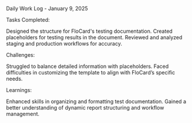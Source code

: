 Daily Work Log - January 9, 2025

Tasks Completed:

Designed the structure for FloCard's testing documentation.
Created placeholders for testing results in the document.
Reviewed and analyzed staging and production workflows for accuracy.

Challenges:

Struggled to balance detailed information with placeholders.
Faced difficulties in customizing the template to align with FloCard’s specific needs.

Learnings:

Enhanced skills in organizing and formatting test documentation.
Gained a better understanding of dynamic report structuring and workflow management.








